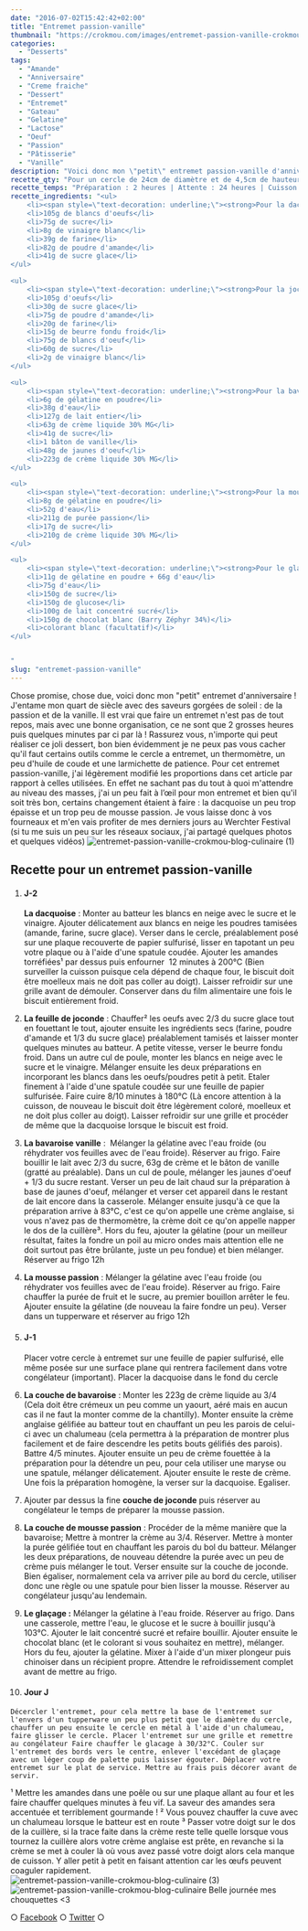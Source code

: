```yaml
---
date: "2016-07-02T15:42:42+02:00"
title: "Entremet passion-vanille"
thumbnail: "https://crokmou.com/images/entremet-passion-vanille-crokmou-blog-culinaire-2.jpg"
categories:
  - "Desserts"
tags:
  - "Amande"
  - "Anniversaire"
  - "Creme fraiche"
  - "Dessert"
  - "Entremet"
  - "Gateau"
  - "Gelatine"
  - "Lactose"
  - "Oeuf"
  - "Passion"
  - "Pâtisserie"
  - "Vanille"
description: "Voici donc mon \"petit\" entremet passion-vanille d'anniversaire ! J'entame mon quart de siècle avec des saveurs gorgées de soleil..."
recette_qty: "Pour un cercle de 24cm de diamètre et de 4,5cm de hauteur"
recette_temps: "Préparation : 2 heures | Attente : 24 heures | Cuisson : 40 minutes"
recette_ingredients: "<ul>
 	<li><span style=\"text-decoration: underline;\"><strong>Pour la dacquoise : </strong></span></li>
 	<li>105g de blancs d'oeufs</li>
 	<li>75g de sucre</li>
 	<li>8g de vinaigre blanc</li>
 	<li>39g de farine</li>
 	<li>82g de poudre d'amande</li>
 	<li>41g de sucre glace</li>
</ul>

<ul>
 	<li><span style=\"text-decoration: underline;\"><strong>Pour la joconde :</strong></span></li>
 	<li>105g d'oeufs</li>
 	<li>30g de sucre glace</li>
 	<li>75g de poudre d'amande</li>
 	<li>20g de farine</li>
 	<li>15g de beurre fondu froid</li>
 	<li>75g de blancs d'oeuf</li>
 	<li>60g de sucre</li>
 	<li>2g de vinaigre blanc</li>
</ul>

<ul>
 	<li><span style=\"text-decoration: underline;\"><strong>Pour la bavaroise vanille :</strong></span></li>
 	<li>6g de gélatine en poudre</li>
 	<li>38g d'eau</li>
 	<li>127g de lait entier</li>
 	<li>63g de crème liquide 30% MG</li>
 	<li>41g de sucre</li>
 	<li>1 bâton de vanille</li>
 	<li>48g de jaunes d'oeuf</li>
 	<li>223g de crème liquide 30% MG</li>
</ul>

<ul>
 	<li><span style=\"text-decoration: underline;\"><strong>Pour la mousse passion :</strong></span></li>
 	<li>8g de gélatine en poudre</li>
 	<li>52g d'eau</li>
 	<li>211g de purée passion</li>
 	<li>17g de sucre</li>
 	<li>210g de crème liquide 30% MG</li>
</ul>

<ul>
 	<li><span style=\"text-decoration: underline;\"><strong>Pour le glaçage :</strong></span></li>
 	<li>11g de gélatine en poudre + 66g d'eau</li>
 	<li>75g d'eau</li>
 	<li>150g de sucre</li>
 	<li>150g de glucose</li>
 	<li>100g de lait concentré sucré</li>
 	<li>150g de chocolat blanc (Barry Zéphyr 34%)</li>
 	<li>colorant blanc (facultatif)</li>
</ul>


"
slug: "entremet-passion-vanille"
---
```


Chose promise, chose due, voici donc mon "petit" entremet d'anniversaire ! J'entame mon quart de siècle avec des saveurs gorgées de soleil : de la passion et de la vanille. Il est vrai que faire un entremet n'est pas de tout repos, mais avec une bonne organisation, ce ne sont que 2 grosses heures puis quelques minutes par ci par là ! Rassurez vous, n'importe qui peut réaliser ce joli dessert, bon bien évidemment je ne peux pas vous cacher qu'il faut certains outils comme le cercle a entremet, un thermomètre, un peu d'huile de coude et une larmichette de patience. Pour cet entremet passion-vanille, j'ai légèrement modifié les proportions dans cet article par rapport à celles utilisées. En effet ne sachant pas du tout à quoi m'attendre au niveau des masses, j'ai un peu fait à l’œil pour mon entremet et bien qu'il soit très bon, certains changement étaient à faire : la dacquoise un peu trop épaisse et un trop peu de mousse passion. Je vous laisse donc à vos fourneaux et m'en vais profiter de mes derniers jours au Werchter Festival (si tu me suis un peu sur les réseaux sociaux, j'ai partagé quelques photos et quelques vidéos) ![entremet-passion-vanille-crokmou-blog-culinaire (1)](https://crokmou.com/images/entremet-passion-vanille-crokmou-blog-culinaire-1.jpg)

## **Recette pour un entremet passion-vanille**

1.  #### J-2

    **La dacquoise** : Monter au batteur les blancs en neige avec le sucre et le vinaigre. Ajouter délicatement aux blancs en neige les poudres tamisées (amande, farine, sucre glace). Verser dans le cercle, préalablement posé sur une plaque recouverte de papier sulfurisé, lisser en tapotant un peu votre plaque ou à l'aide d'une spatule coudée. Ajouter les amandes torréfiées¹ par dessus puis enfourner  12 minutes à 200°C (Bien surveiller la cuisson puisque cela dépend de chaque four, le biscuit doit être moelleux mais ne doit pas coller au doigt). Laisser refroidir sur une grille avant de démouler. Conserver dans du film alimentaire une fois le biscuit entièrement froid.
2.  **La feuille de joconde** : Chauffer² les oeufs avec 2/3 du sucre glace tout en fouettant le tout, ajouter ensuite les ingrédients secs (farine, poudre d'amande et 1/3 du sucre glace) préalablement tamisés et laisser monter quelques minutes au batteur. A petite vitesse, verser le beurre fondu froid. Dans un autre cul de poule, monter les blancs en neige avec le sucre et le vinaigre. Mélanger ensuite les deux préparations en incorporant les blancs dans les oeufs/poudres petit à petit. Etaler finement à l'aide d'une spatule coudée sur une feuille de papier sulfurisée. Faire cuire 8/10 minutes à 180°C (Là encore attention à la cuisson, de nouveau le biscuit doit être légèrement coloré, moelleux et ne doit plus coller au doigt). Laisser refroidir sur une grille et procéder de même que la dacquoise lorsque le biscuit est froid.
3.  **La bavaroise vanille** :  Mélanger la gélatine avec l'eau froide (ou réhydrater vos feuilles avec de l'eau froide). Réserver au frigo. Faire bouillir le lait avec 2/3 du sucre, 63g de crème et le bâton de vanille (gratté au préalable). Dans un cul de poule, mélanger les jaunes d'oeuf + 1/3 du sucre restant. Verser un peu de lait chaud sur la préparation à base de jaunes d'oeuf, mélanger et verser cet appareil dans le restant de lait encore dans la casserole. Mélanger ensuite jusqu'à ce que la préparation arrive à 83°C, c'est ce qu'on appelle une crème anglaise, si vous n'avez pas de thermomètre, la crème doit ce qu'on appelle napper le dos de la cuillère³. Hors du feu, ajouter la gélatine (pour un meilleur résultat, faites la fondre un poil au micro ondes mais attention elle ne doit surtout pas être brûlante, juste un peu fondue) et bien mélanger. Réserver au frigo 12h
4.  **La mousse passion** : Mélanger la gélatine avec l'eau froide (ou réhydrater vos feuilles avec de l'eau froide). Réserver au frigo. Faire chauffer la purée de fruit et le sucre, au premier bouillon arrêter le feu. Ajouter ensuite la gélatine (de nouveau la faire fondre un peu). Verser dans un tupperware et réserver au frigo 12h
5.  #### J-1

    Placer votre cercle à entremet sur une feuille de papier sulfurisé, elle même posée sur une surface plane qui rentrera facilement dans votre congélateur (important). Placer la dacquoise dans le fond du cercle
6.  **La couche de bavaroise** : Monter les 223g de crème liquide au 3/4 (Cela doit être crémeux un peu comme un yaourt, aéré mais en aucun cas il ne faut la monter comme de la chantilly). Monter ensuite la crème anglaise gélifiée au batteur tout en chauffant un peu les parois de celui-ci avec un chalumeau (cela permettra à la préparation de montrer plus facilement et de faire descendre les petits bouts gélifiés des parois). Battre 4/5 minutes. Ajouter ensuite un peu de crème fouettée à la préparation pour la détendre un peu, pour cela utiliser une maryse ou une spatule, mélanger délicatement. Ajouter ensuite le reste de crème. Une fois la préparation homogène, la verser sur la dacquoise. Egaliser.
7.  Ajouter par dessus la fine **couche de joconde** puis réserver au congélateur le temps de préparer la mousse passion.
8.  **La couche de mousse passion** : Procéder de la même manière que la bavaroise; Mettre à montrer la crème au 3/4\. Réserver. Mettre à monter la purée gélifiée tout en chauffant les parois du bol du batteur. Mélanger les deux préparations, de nouveau détendre la purée avec un peu de crème puis mélanger le tout. Verser ensuite sur la couche de joconde. Bien égaliser, normalement cela va arriver pile au bord du cercle, utiliser donc une règle ou une spatule pour bien lisser la mousse. Réserver au congélateur jusqu'au lendemain.
9.  **Le glaçage :** Mélanger la gélatine à l'eau froide. Réserver au frigo. Dans une casserole, mettre l'eau, le glucose et le sucre à bouillir jusqu'à 103°C. Ajouter le lait concentré sucré et refaire bouillir. Ajouter ensuite le chocolat blanc (et le colorant si vous souhaitez en mettre), mélanger. Hors du feu, ajouter la gélatine. Mixer à l'aide d'un mixer plongeur puis chinoiser dans un récipient propre. Attendre le refroidissement complet avant de mettre au frigo.
10.  #### Jour J

    Décercler l'entremet, pour cela mettre la base de l'entremet sur l'envers d'un tupperware un peu plus petit que le diamètre du cercle, chauffer un peu ensuite le cercle en métal à l'aide d'un chalumeau, faire glisser le cercle. Placer l'entremet sur une grille et remettre au congélateur Faire chauffer le glacage à 30/32°C. Couler sur l'entremet des bords vers le centre, enlever l'excédant de glaçage avec un léger coup de palette puis laisser égouter. Déplacer votre entremet sur le plat de service. Mettre au frais puis décorer avant de servir.

¹ Mettre les amandes dans une poêle ou sur une plaque allant au four et les faire chauffer quelques minutes à feu vif. La saveur des amandes sera accentuée et terriblement gourmande ! ² Vous pouvez chauffer la cuve avec un chalumeau lorsque le batteur est en route ³ Passer votre doigt sur le dos de la cuillère, si la trace faite dans la crème reste telle quelle lorsque vous tournez la cuillère alors votre crème anglaise est prête, en revanche si la crème se met à couler là où vous avez passé votre doigt alors cela manque de cuisson. Y aller petit à petit en faisant attention car les œufs peuvent coaguler rapidement. ![entremet-passion-vanille-crokmou-blog-culinaire (3)](https://crokmou.com/images/entremet-passion-vanille-crokmou-blog-culinaire-3.jpg) ![entremet-passion-vanille-crokmou-blog-culinaire](https://crokmou.com/images/entremet-passion-vanille-crokmou-blog-culinaire.jpg) Belle journée mes chouquettes <3

○ [Facebook](https://www.facebook.com/crokmou.blog) ○ [Twitter](https://twitter.com/Crokmou) ○